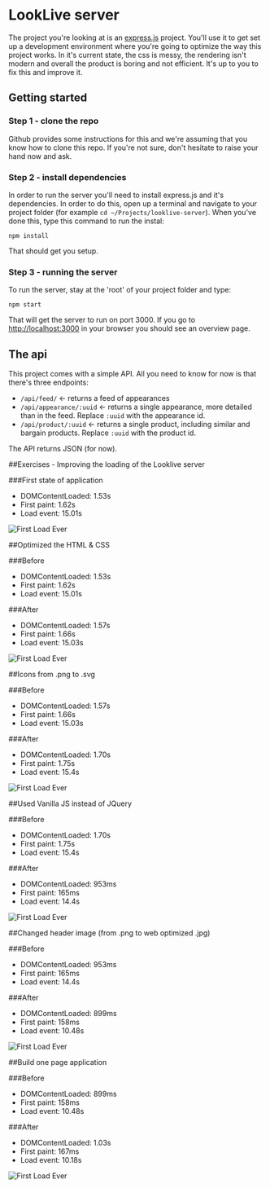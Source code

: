 # LookLive server

The project you're looking at is an [express.js](http://expressjs.com) project. You'll use it to get set up a development environment where you're
going to optimize the way this project works. In it's current state, the css is messy, the rendering isn't modern and
overall the product is boring and not efficient. It's up to you to fix this and improve it.

## Getting started

### Step 1 - clone the repo
Github provides some instructions for this and we're assuming that you know how to clone this repo. If you're not sure,
don't hesitate to raise your hand now and ask.

### Step 2 - install dependencies
In order to run the server you'll need to install express.js and it's dependencies. In order to do this, open up a 
terminal and navigate to your project folder (for example `cd ~/Projects/looklive-server`). When you've done this, type
this command to run the instal:

```
npm install
```

That should get you setup.

### Step 3 - running the server
To run the server, stay at the 'root' of your project folder and type:

```
npm start
```

That will get the server to run on port 3000. If you go to [http://localhost:3000](http://localhost:3000) in your browser
you should see an overview page.

## The api

This project comes with a simple API. All you need to know for now is that there's three endpoints:

* `/api/feed/` <- returns a feed of appearances
* `/api/appearance/:uuid` <- returns a single appearance, more detailed than in the feed. Replace `:uuid` with the 
appearance id.
* `/api/product/:uuid` <- returns a single product, including similar and bargain products. Replace `:uuid` with the 
product id.

The API returns JSON (for now).

##Exercises - Improving the loading of the Looklive server

###First state of application
- DOMContentLoaded: 1.53s
- First paint: 1.62s
- Load event: 15.01s

![First Load Ever](images/first-load-ever.png)

##Optimized the HTML & CSS 

###Before
- DOMContentLoaded: 1.53s
- First paint: 1.62s
- Load event: 15.01s

###After 
- DOMContentLoaded: 1.57s
- First paint: 1.66s
- Load event: 15.03s

![First Load Ever](images/html-css-optimized.png)

##Icons from .png to .svg 

###Before 
- DOMContentLoaded: 1.57s
- First paint: 1.66s
- Load event: 15.03s

###After 
- DOMContentLoaded: 1.70s
- First paint: 1.75s
- Load event: 15.4s

![First Load Ever](images/png-to-svg.png)

##Used Vanilla JS instead of JQuery

###Before 
- DOMContentLoaded: 1.70s
- First paint: 1.75s
- Load event: 15.4s

###After 
- DOMContentLoaded: 953ms
- First paint: 165ms
- Load event: 14.4s

![First Load Ever](images/vanilla-js.png)

##Changed header image (from .png to web optimized .jpg)

###Before 
- DOMContentLoaded: 953ms
- First paint: 165ms
- Load event: 14.4s

###After 
- DOMContentLoaded: 899ms
- First paint: 158ms
- Load event: 10.48s

![First Load Ever](images/header-image.png)

##Build one page application

###Before 
- DOMContentLoaded: 899ms
- First paint: 158ms
- Load event: 10.48s

###After 
- DOMContentLoaded: 1.03s
- First paint: 167ms
- Load event: 10.18s

![First Load Ever](images/single-page.png)


